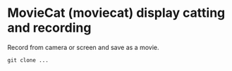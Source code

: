 # MovieCat (moviecat) display catting and recording

Record from camera or screen and save as a movie.

`git clone ...`
